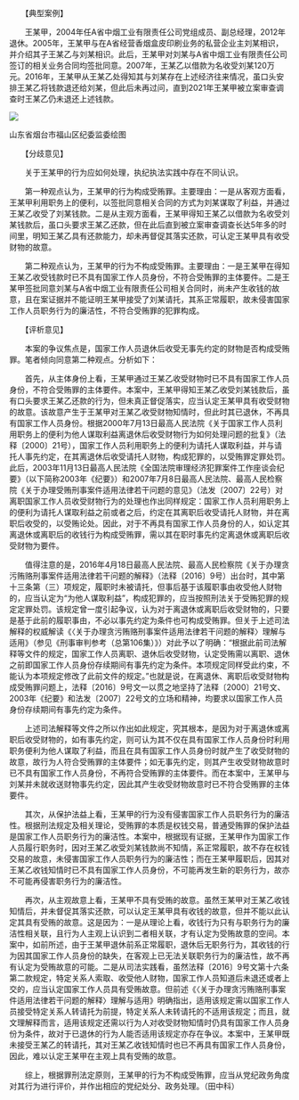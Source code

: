 　　【典型案例】

　　王某甲，2004年任A省中烟工业有限责任公司党组成员、副总经理，2012年退休。2005年，王某甲与在A省经营香烟盒皮印刷业务的私营企业主刘某相识，并介绍其子王某乙与刘某相识。此后，王某甲对刘某与A省中烟工业有限责任公司签订的相关业务合同均签批同意。2007年，王某乙以借款为名收受刘某120万元。2016年，王某甲从王某乙处得知其与刘某存在上述经济往来情况，虽口头安排王某乙将钱款退还给刘某，但此后未再过问，直到2021年王某甲被立案审查调查时王某乙仍未退还上述钱款。

![](https://www.ccdi.gov.cn/hdjln/ywtt/202205/W020220517614881596103.jpeg)

山东省烟台市福山区纪委监委绘图

　　【分歧意见】

　　关于王某甲的行为应如何处理，执纪执法实践中存在不同认识。

　　第一种观点认为，王某甲的行为构成受贿罪。主要理由：一是从客观方面看，王某甲利用职务上的便利，以签批同意相关合同的方式为刘某谋取了利益，并通过王某乙收受了刘某钱款。二是从主观方面看，王某甲得知王某乙以借款为名收受刘某钱款后，虽口头要求王某乙还款，但在此后直到被立案审查调查长达5年多的时间里，明知王某乙具有还款能力，却未再督促其落实还款，可认定王某甲具有收受财物的故意。

　　第二种观点认为，王某甲的行为不构成受贿罪。主要理由：一是王某甲在得知王某乙收受钱款时已不具有国家工作人员身份，不符合受贿罪的主体要件。二是王某甲签批同意刘某与A省中烟工业有限责任公司相关合同时，尚未产生收钱的故意，且在案证据并不能证明王某甲接受了刘某请托，其系正常履职，故未侵害国家工作人员职务行为的廉洁性，不符合受贿罪的犯罪构成。

　　【评析意见】

　　本案的争议焦点是，国家工作人员退休后收受无事先约定的财物是否构成受贿罪。笔者倾向同意第二种观点。分析如下：

　　首先，从主体身份上看，王某甲通过王某乙收受财物时已不具有国家工作人员身份，不符合受贿罪的主体要件。本案中，王某甲得知王某乙收受刘某钱款后，虽有口头要求王某乙还款的行为，但未真正督促落实，应当认定王某甲具有收受财物的故意。该故意产生于王某甲对王某乙收受财物知情时，但此时其已退休，不再具有国家工作人员身份。根据2000年7月13日最高人民法院《关于国家工作人员利用职务上的便利为他人谋取利益离退休后收受财物行为如何处理问题的批复》（法释〔2000〕21号），国家工作人员利用职务上的便利为请托人谋取利益，并与请托人事先约定，在其离退休后收受请托人财物，构成犯罪的，以受贿罪定罪处罚。此后，2003年11月13日最高人民法院《全国法院审理经济犯罪案件工作座谈会纪要》（以下简称2003年《纪要》）和2007年7月8日最高人民法院、最高人民检察院《关于办理受贿刑事案件适用法律若干问题的意见》（法发〔2007〕22号）对离职国家工作人员收受财物行为的处理也作出同样规定：国家工作人员利用职务上的便利为请托人谋取利益之前或者之后，约定在其离职后收受请托人财物，并在离职后收受的，以受贿论处。因此，对于不再具有国家工作人员身份的人，如认定其离退休或离职后的收钱行为构成受贿罪，需以其在职时事先约定离退休或离职后收受财物为要件。

　　值得注意的是，2016年4月18日最高人民法院、最高人民检察院《关于办理贪污贿赂刑事案件适用法律若干问题的解释》（法释〔2016〕9号）出台时，其中第十三条第（三）项规定，履职时未被请托，但事后基于该履职事由收受他人财物的，应当认定为“为他人谋取利益”，构成犯罪的，应当按照刑法关于受贿犯罪的规定定罪处罚。该规定曾一度引起争议，认为对于离退休或离职后收受财物的，只要是基于此前的履职事由，不必以事先约定为条件也可构成受贿罪。但关于上述司法解释的权威解读《〈关于办理贪污贿赂刑事案件适用法律若干问题的解释〉理解与适用》（参见《刑事审判参考（总第106集）》）对此予以了明确：“根据此前司法解释等文件的规定，国家工作人员离职、退休后收受财物，认定受贿需以离职、退休之前即国家工作人员身份存续期间有事先约定为条件。本项规定同样受此约束，不能认为本项规定修改了此前文件的规定。”也就是说，在离退休、离职后收受财物构成受贿罪问题上，法释〔2016〕9号文一以贯之地坚持了法释〔2000〕21号文、2003年《纪要》和法发〔2007〕22号文的立场和精神，均要求以国家工作人员身份存续期间有事先约定为条件。

　　上述司法解释等文件之所以作出如此规定，究其根本，是因为对于离退休或离职后收受财物的，如有事先约定，则可认为其不仅在具有国家工作人员身份时利用职务便利为他人谋取了利益，而且在具有国家工作人员身份时就产生了收受财物的故意，故行为人符合受贿罪的主体要件；如无事先约定，则其产生收受财物故意时已不具有国家工作人员身份，不再符合受贿罪的主体要件。而在本案中，王某甲与刘某并未就收送财物事先约定，因此其产生收受财物故意时已不符合受贿罪的主体要件。

　　其次，从保护法益上看，王某甲的行为没有侵害国家工作人员职务行为的廉洁性。根据刑法规定及相关理论，受贿罪的本质是权钱交易，普通受贿罪的保护法益是国家工作人员职务行为的廉洁性。本案中，根据现有证据，王某甲作为国家工作人员履行职务时，因对王某乙收受刘某钱款尚不知情，系正常履职，故不存在权钱交易的故意，未侵害国家工作人员职务行为的廉洁性；而在王某甲履职后，因其对王某乙收钱知情时已不具有国家工作人员身份，不可能再发生新的职务行为，故亦不可能再侵害职务行为的廉洁性。

　　再次，从主观故意上看，王某甲不具有受贿的故意。虽然王某甲对王某乙收钱知情后，并未督促其落实还款，可以认定王某甲具有收钱的故意，但并不能以此认定其具有受贿的故意。这是因为：一是从理论上看，收钱行为只有与职务行为的廉洁性相关联，且行为人主观上认识到二者相关联，才有认定为受贿故意的空间。本案中，如前所述，由于王某甲退休前系正常履职，退休后无职务行为，其收钱的行为因其国家工作人员身份的缺失，在客观上已无法关联职务行为的廉洁性，故不再有认定为受贿故意的可能。二是从司法实践看，虽然法释〔2016〕9号文第十六条第二款规定，特定关系人索取、收受他人财物，国家工作人员知道后未退还或者上交的，应当认定国家工作人员具有受贿故意。但前述《〈关于办理贪污贿赂刑事案件适用法律若干问题的解释〉理解与适用》明确指出，适用该规定需以国家工作人员接受特定关系人转请托为前提，特定关系人未转请托的不适用该规定；而且，就文理解释而言，适用该规定还需以行为人对收受财物知情时仍具有国家工作人员身份为条件，故对于已退休的行为人能否适用该规定亦存在争议。本案中，王某甲既未接受王某乙的转请托，其对王某乙收钱知情时也已不再具有国家工作人员身份，因此，难以认定王某甲在主观上具有受贿的故意。

　　综上，根据罪刑法定原则，王某甲的行为不构成受贿罪，应当从党纪政务角度对其行为进行评价，并作出相应的党纪处分、政务处理。（田中科）